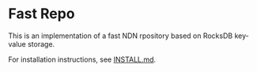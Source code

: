 # Fast Repo

This is an implementation of a fast NDN rpository based on RocksDB key-value storage.

For installation instructions, see [INSTALL.md](INSTALL.md).